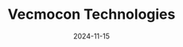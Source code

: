 ---  
layout: startup_page  
title: "Vecmocon Technologies"  
id: "vecmocon.com"  
permalink: "/vecmocontechnologiesvecmocon.com11152024/"  
website: "https://vecmocon.com"  
funding_round: "Series A"  
funding_amount: "$10M"  
investors: "Ecosystem Integrity Fund, Blume Ventures, British International Investment"  
about: "Vecmocon Technologies is a deeptech startup providing EV solutions, powering over 70,000 vehicles. They focus on high-voltage systems, energy storage, and 5G connectivity for two-wheelers, three-wheelers, light commercial vehicles, and buses. Their unique value proposition lies in creating a complete ecosystem encompassing smart software, data insights, and financial solutions."  
markets: "Electric Vehicles, Automotive Technology, Embedded Software Products"  
hq: "New Delhi, Delhi, India"  
founded_year: "2016"  
linkedin: "https://www.linkedin.com/company/vecmocon"  
twitter: "https://twitter.com/vecmocon"  
instagram: ""  
facebook: "https://www.facebook.com/vecmocon"  
crunchbase: "https://www.crunchbase.com/organization/vecmocon-technologies"  
pitchbook: "https://pitchbook.com/profiles/company/223398-37"  

date_display: "15-Nov-2024"  
date: "2024-11-15"

# SEO Optimization  
meta_title: "Vecmocon Technologies - Series A Funding ($10M)"  
meta_description: "Vecmocon Technologies, Vecmocon Technologies is a deeptech startup providing EV solutions, powering over 70,000 vehicles. They focus on high-voltage systems, energy storage,..."  
meta_keywords: "Vecmocon Technologies, Electric Vehicles, Automotive Technology, Embedded Software Products, Series A funding"  
canonical_url: "https://startup.projectstartups.com/vecmocontechnologiesvecmocon.com11152024/"  
---